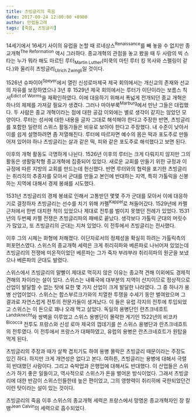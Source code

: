 ```yaml
---
title: 츠빙글리의 죽음
date: 2017-09-24 12:00:00 +0900
author: 만렙돌고래
tags: [죽음, 츠빙글리]
---
```


14세기에서 16세기 사이의 유럽을 논할 때 르네상스<sup>Renaissance</sup>를 빼 놓을 수 없지만 종교개혁<sup>The Reformation</sup> 역시 그러하다. 종교개혁의 관점을 놓고 봤을 때 두 사람의 빅 스타는 누가 뭐라 해도 마르틴 루터<sub>Martin Luther</sub>(미쿡의 마틴 루터 킹 목사와 스펠링이 같다.)와 울리히 츠빙글리<sub>Ulrich Zwingli</sub>일 것이다.

1526년 슈파이어<sup>Speyer</sup>에서 열린 신성로마제국 제국 회의에서는 개신교의 존재와 선교의 자유를 보장하였으나 3년 후 1529년 제국 회의에서는 루터가 이단이라는 보름스 칙서<sup>Edict of Worms</sup>을 재확인하였다. 이에 대응하기 위해서 폭넓게 전개되던 종교 개혁은 하나의 체제를 가져갈 필요가 생겼다. 그러나 마아부룩<sup>Marburg</sup>에서 만난 그들은 대립했다. 두 사람은 종교 개혁이라는 점에 대한 공감 이외에는 별로 생각이 같지는 않았던 모양이다. 루터는 성서에 대한 내용을 글자 그대로 해석해야 한다고 주장한 반면, 츠빙글리를 포함한 일련의 스위스 활동가들은 비유로 보아야 한다고 주장했다. 내 수준이 낮아서 이를 쉽게 설명하려면 좀 저열해진다. 루터에 따르자면 예수의 몸은 떡과 포도주로 만들어져 있어야 하나 츠빙글리는 살과 같은 떡, 피와 같은 포도주로 해석했다고 보면 된다.

이후의 개혁 활동도 극명하게 나뉜다. 1526년 이후의 루터는 크게 다뤄지지 않지만 그의 활동은 생활밀착형 종교개혁에 집중되어 있었다. 새로운 교회를 만들기 위한 규정과 이 규정에 따른 지방의 교회를 만드는데 헌신했다. 반면 루터와의 협력을 포기한 츠빙글리는 취리히의 추종자를 모아서 군대를 만들고 본인에 반대하는 지역, 특히 가톨릭을 신봉하는 지역에 대해서 경제 봉쇄를 시도했다.

1531년 츠빙글리의 경제 봉쇄로 인해서 고통받던 몇몇 주가 군대를 모아서 이에 대응하기로 결정하자 츠빙글리는 선수를 치기 위해 카펠<sup>Kappel</sup>로 쳐들어갔다. 1529년에 카펠 근처에서 한번 대치한 적이 있었으나 제대로 전투를 벌이지 못했던 전례가 있었다. 1531년의 두번째 카펠 전쟁은 츠빙글리파의 패배로 끝났다. 생각보다 가톨릭 군대의 머릿수가 많았고, 또 츠빙글리의 군대는 지쳐 있었다. 이 전투에서 츠빙글리는 전사했다.

이후 그의 시체는 화형에 처해졌다. 이단자로서의 정체성을 확실히 하려는 가톨릭측의 퍼포먼스였다. 스위스의 종교개혁 세력은 크게 취리히파와 베른파로 나뉘어져 있었는데 츠빙글리의 전쟁에 미온적이었던 베른파는 그가 죽자 부랴부랴 취리히파의 원군을 보냈으나 베른파의 군대도 발렸다.

스위스에서 츠빙글리의 말빨이 제대로 먹히지 않은 이유는 종교젹 견해 이외에도 경제적 견해의 차이라는 설이 있다. 스위스는 내륙국에 대부분의 지역이 산지이므로 정상적으로 산업이 발달할 수 없는 탓에 묘한 몇 가지 산업이 크게 발달한 나라였다. 그 중 하나가 용병 산업이었다. 스위스는 합스부르크가와의 치열한 투쟁을 수세기 동안 벌여왔으며 그 결과로 자연스럽게 전투의 전문가들이 생겨났다. 이 들은 유럽 각지의 전투에 투입되었고 스위스는 이 돈으로 꽤나 오래 먹고 살았다. 독일의 용병단인 란츠크네흐트<sup>Landsknecht</sup>와 쌍벽을 이루었고 스위스 용병단이 몰락한 게기인 1522년의 비코카<sup>Bicocca</sup> 전투도 프랑스와 신성 로마 제국의 껍데기를 쓴 스위스 용병단과 란츠크네흐트의 전투였다. 이 전투에서 프랑스가 대패하였고, 유럽의 용병은 란츠크네흐트가 원탑을 먹게 된다.

츠빙글리의 주장과 때가 살짝 겹치기도 하여 용병 몰락은 츠빙글리 때문이라는 주장도 있긴 하다. 하지만 크게 개연성은 없다고 본다. 여하튼, 츠빙글리는 용병에 대해서 극렬히 반대했던 사람이다. 그리고 숙박업과 은행업에 대해서도 반대했다. 이 산업들은 스위스가 하기 좋은 일들이고, 역사적으로 스위스가 돈을 벌어온 방식이었다. 그래서 츠빙글리에 대한 반감이 스위스인들한테 높은 편이었고, 그의 영향력이 취리히에 국한되었던건 이런 탓이라는 설이 있는 것이다.

츠빙글리의 죽음 이후 스위스의 종교개혁 세력은 프랑스에서 망명온 종교개혁자인 장 칼뱅<sup>Jean Calvin</sup>의 세력으로 흡수되었다.